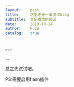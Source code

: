 ```yaml
---
layout:    post
title:     这里还是一条测试blog
subtitle:  音乐播放的尝试
date:      2019-10-14
author:    Fuze
catalog:   true
---
```


。。。

<div id="cp_widget_51304d88-f45d-43fe-9849-dea95f4aa6d7">...</div><script type="text/javascript">
var cpo = []; cpo["_object"] ="cp_widget_51304d88-f45d-43fe-9849-dea95f4aa6d7"; cpo["_fid"] = "AIDAKxOOL5-7";
var _cpmp = _cpmp || []; _cpmp.push(cpo);
(function() { var cp = document.createElement("script"); cp.type = "text/javascript";
cp.async = true; cp.src = "//www.cincopa.com/media-platform/runtime/libasync.js";
var c = document.getElementsByTagName("script")[0];
c.parentNode.insertBefore(cp, c); })(); </script>

总之先试试吧。

PS:需要启用flash插件
